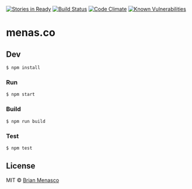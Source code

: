 [![Stories in Ready](https://badge.waffle.io/iammenasco/menas.co.png?label=ready&title=Ready)](https://waffle.io/iammenasco/menas.co)
[![Build Status](https://travis-ci.org/iammenasco/menas.co.svg?branch=master)](https://travis-ci.org/iammenasco/menas.co)
[![Code Climate](https://codeclimate.com/github/iammenasco/menas.co/badges/gpa.svg)](https://codeclimate.com/github/iammenasco/menas.co)
[![Known Vulnerabilities](https://snyk.io/test/github/iammenasco/menas.co/badge.svg)](https://snyk.io/test/github/iammenasco/menas.co)


# menas.co

## Dev

```
$ npm install
```

### Run

```
$ npm start
```

### Build

```
$ npm run build
```

### Test

```
$ npm test
```

## License

MIT © [Brian Menasco](https://codepen.io/iammenasco)

